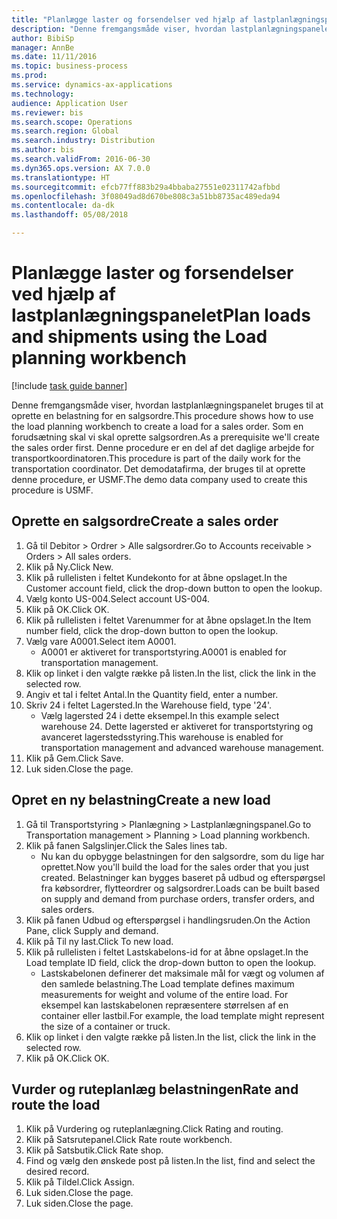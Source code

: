 ```yaml
--- 
title: "Planlægge laster og forsendelser ved hjælp af lastplanlægningspanelet"
description: "Denne fremgangsmåde viser, hvordan lastplanlægningspanelet bruges til at oprette en belastning for en salgsordre."
author: BibiSp
manager: AnnBe
ms.date: 11/11/2016
ms.topic: business-process
ms.prod: 
ms.service: dynamics-ax-applications
ms.technology: 
audience: Application User
ms.reviewer: bis
ms.search.scope: Operations
ms.search.region: Global
ms.search.industry: Distribution
ms.author: bis
ms.search.validFrom: 2016-06-30
ms.dyn365.ops.version: AX 7.0.0
ms.translationtype: HT
ms.sourcegitcommit: efcb77ff883b29a4bbaba27551e02311742afbbd
ms.openlocfilehash: 3f08049ad8d670be808c3a51bb8735ac489eda94
ms.contentlocale: da-dk
ms.lasthandoff: 05/08/2018

---
```

# <a name="plan-loads-and-shipments-using-the-load-planning-workbench"></a><span data-ttu-id="b1e68-103">Planlægge laster og forsendelser ved hjælp af lastplanlægningspanelet</span><span class="sxs-lookup"><span data-stu-id="b1e68-103">Plan loads and shipments using the Load planning workbench</span></span>

[!include [task guide banner](../../includes/task-guide-banner.md)]

<span data-ttu-id="b1e68-104">Denne fremgangsmåde viser, hvordan lastplanlægningspanelet bruges til at oprette en belastning for en salgsordre.</span><span class="sxs-lookup"><span data-stu-id="b1e68-104">This procedure shows how to use the load planning workbench to create a load for a sales order.</span></span> <span data-ttu-id="b1e68-105">Som en forudsætning skal vi skal oprette salgsordren.</span><span class="sxs-lookup"><span data-stu-id="b1e68-105">As a prerequisite we'll create the sales order first.</span></span> <span data-ttu-id="b1e68-106">Denne procedure er en del af det daglige arbejde for transportkoordinatoren.</span><span class="sxs-lookup"><span data-stu-id="b1e68-106">This procedure is part of the daily work for the transportation coordinator.</span></span> <span data-ttu-id="b1e68-107">Det demodatafirma, der bruges til at oprette denne procedure, er USMF.</span><span class="sxs-lookup"><span data-stu-id="b1e68-107">The demo data company used to create this procedure is USMF.</span></span>


## <a name="create-a-sales-order"></a><span data-ttu-id="b1e68-108">Oprette en salgsordre</span><span class="sxs-lookup"><span data-stu-id="b1e68-108">Create a sales order</span></span>
1. <span data-ttu-id="b1e68-109">Gå til Debitor > Ordrer > Alle salgsordrer.</span><span class="sxs-lookup"><span data-stu-id="b1e68-109">Go to Accounts receivable > Orders > All sales orders.</span></span>
2. <span data-ttu-id="b1e68-110">Klik på Ny.</span><span class="sxs-lookup"><span data-stu-id="b1e68-110">Click New.</span></span>
3. <span data-ttu-id="b1e68-111">Klik på rullelisten i feltet Kundekonto for at åbne opslaget.</span><span class="sxs-lookup"><span data-stu-id="b1e68-111">In the Customer account field, click the drop-down button to open the lookup.</span></span>
4. <span data-ttu-id="b1e68-112">Vælg konto US-004.</span><span class="sxs-lookup"><span data-stu-id="b1e68-112">Select account US-004.</span></span>
5. <span data-ttu-id="b1e68-113">Klik på OK.</span><span class="sxs-lookup"><span data-stu-id="b1e68-113">Click OK.</span></span>
6. <span data-ttu-id="b1e68-114">Klik på rullelisten i feltet Varenummer for at åbne opslaget.</span><span class="sxs-lookup"><span data-stu-id="b1e68-114">In the Item number field, click the drop-down button to open the lookup.</span></span>
7. <span data-ttu-id="b1e68-115">Vælg vare A0001.</span><span class="sxs-lookup"><span data-stu-id="b1e68-115">Select item A0001.</span></span>
    * <span data-ttu-id="b1e68-116">A0001 er aktiveret for transportstyring.</span><span class="sxs-lookup"><span data-stu-id="b1e68-116">A0001 is enabled for transportation management.</span></span>  
8. <span data-ttu-id="b1e68-117">Klik op linket i den valgte række på listen.</span><span class="sxs-lookup"><span data-stu-id="b1e68-117">In the list, click the link in the selected row.</span></span>
9. <span data-ttu-id="b1e68-118">Angiv et tal i feltet Antal.</span><span class="sxs-lookup"><span data-stu-id="b1e68-118">In the Quantity field, enter a number.</span></span>
10. <span data-ttu-id="b1e68-119">Skriv 24 i feltet Lagersted.</span><span class="sxs-lookup"><span data-stu-id="b1e68-119">In the Warehouse field, type '24'.</span></span>
    * <span data-ttu-id="b1e68-120">Vælg lagersted 24 i dette eksempel.</span><span class="sxs-lookup"><span data-stu-id="b1e68-120">In this example select warehouse 24.</span></span> <span data-ttu-id="b1e68-121">Dette lagersted er aktiveret for transportstyring og avanceret lagerstedsstyring.</span><span class="sxs-lookup"><span data-stu-id="b1e68-121">This warehouse is enabled for transportation management and advanced warehouse management.</span></span>  
11. <span data-ttu-id="b1e68-122">Klik på Gem.</span><span class="sxs-lookup"><span data-stu-id="b1e68-122">Click Save.</span></span>
12. <span data-ttu-id="b1e68-123">Luk siden.</span><span class="sxs-lookup"><span data-stu-id="b1e68-123">Close the page.</span></span>

## <a name="create-a-new-load"></a><span data-ttu-id="b1e68-124">Opret en ny belastning</span><span class="sxs-lookup"><span data-stu-id="b1e68-124">Create a new load</span></span>
1. <span data-ttu-id="b1e68-125">Gå til Transportstyring > Planlægning > Lastplanlægningspanel.</span><span class="sxs-lookup"><span data-stu-id="b1e68-125">Go to Transportation management > Planning > Load planning workbench.</span></span>
2. <span data-ttu-id="b1e68-126">Klik på fanen Salgslinjer.</span><span class="sxs-lookup"><span data-stu-id="b1e68-126">Click the Sales lines tab.</span></span>
    * <span data-ttu-id="b1e68-127">Nu kan du opbygge belastningen for den salgsordre, som du lige har oprettet.</span><span class="sxs-lookup"><span data-stu-id="b1e68-127">Now you'll build the load for the sales order that you just created.</span></span> <span data-ttu-id="b1e68-128">Belastninger kan bygges baseret på udbud og efterspørgsel fra købsordrer, flytteordrer og salgsordrer.</span><span class="sxs-lookup"><span data-stu-id="b1e68-128">Loads can be built based on supply and demand from purchase orders, transfer orders, and sales orders.</span></span>  
3. <span data-ttu-id="b1e68-129">Klik på fanen Udbud og efterspørgsel i handlingsruden.</span><span class="sxs-lookup"><span data-stu-id="b1e68-129">On the Action Pane, click Supply and demand.</span></span>
4. <span data-ttu-id="b1e68-130">Klik på Til ny last.</span><span class="sxs-lookup"><span data-stu-id="b1e68-130">Click To new load.</span></span>
5. <span data-ttu-id="b1e68-131">Klik på rullelisten i feltet Lastskabelons-id for at åbne opslaget.</span><span class="sxs-lookup"><span data-stu-id="b1e68-131">In the Load template ID field, click the drop-down button to open the lookup.</span></span>
    * <span data-ttu-id="b1e68-132">Lastskabelonen definerer det maksimale mål for vægt og volumen af den samlede belastning.</span><span class="sxs-lookup"><span data-stu-id="b1e68-132">The Load template defines maximum measurements for weight and volume of the entire load.</span></span> <span data-ttu-id="b1e68-133">For eksempel kan lastskabelonen repræsentere størrelsen af en container eller lastbil.</span><span class="sxs-lookup"><span data-stu-id="b1e68-133">For example, the load template might represent the size of a container or truck.</span></span>  
6. <span data-ttu-id="b1e68-134">Klik op linket i den valgte række på listen.</span><span class="sxs-lookup"><span data-stu-id="b1e68-134">In the list, click the link in the selected row.</span></span>
7. <span data-ttu-id="b1e68-135">Klik på OK.</span><span class="sxs-lookup"><span data-stu-id="b1e68-135">Click OK.</span></span>

## <a name="rate-and-route-the-load"></a><span data-ttu-id="b1e68-136">Vurder og ruteplanlæg belastningen</span><span class="sxs-lookup"><span data-stu-id="b1e68-136">Rate and route the load</span></span>
1. <span data-ttu-id="b1e68-137">Klik på Vurdering og ruteplanlægning.</span><span class="sxs-lookup"><span data-stu-id="b1e68-137">Click Rating and routing.</span></span>
2. <span data-ttu-id="b1e68-138">Klik på Satsrutepanel.</span><span class="sxs-lookup"><span data-stu-id="b1e68-138">Click Rate route workbench.</span></span>
3. <span data-ttu-id="b1e68-139">Klik på Satsbutik.</span><span class="sxs-lookup"><span data-stu-id="b1e68-139">Click Rate shop.</span></span>
4. <span data-ttu-id="b1e68-140">Find og vælg den ønskede post på listen.</span><span class="sxs-lookup"><span data-stu-id="b1e68-140">In the list, find and select the desired record.</span></span>
5. <span data-ttu-id="b1e68-141">Klik på Tildel.</span><span class="sxs-lookup"><span data-stu-id="b1e68-141">Click Assign.</span></span>
6. <span data-ttu-id="b1e68-142">Luk siden.</span><span class="sxs-lookup"><span data-stu-id="b1e68-142">Close the page.</span></span>
7. <span data-ttu-id="b1e68-143">Luk siden.</span><span class="sxs-lookup"><span data-stu-id="b1e68-143">Close the page.</span></span>


